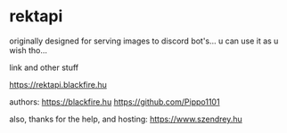 # rektapi
originally designed for serving images to discord bot's... u can use it as u wish tho...

link and other stuff

https://rektapi.blackfire.hu


authors:
https://blackfire.hu
https://github.com/Pippo1101

also, thanks for the help, and hosting:
https://www.szendrey.hu
